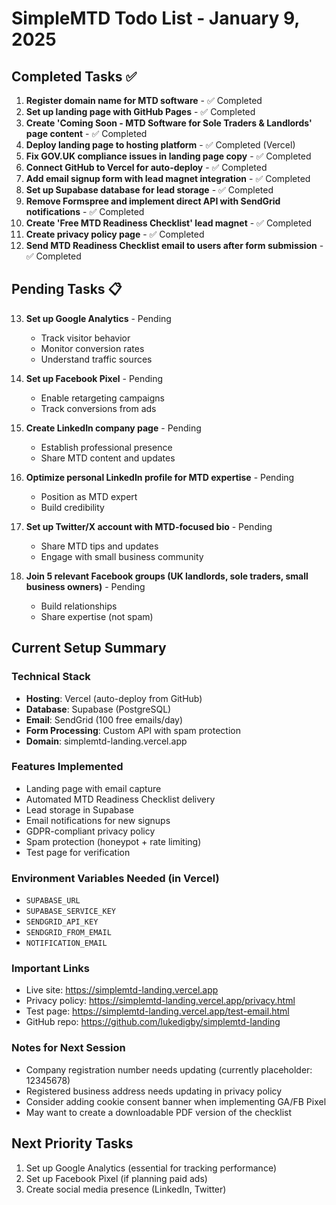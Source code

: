 # SimpleMTD Todo List - January 9, 2025

## Completed Tasks ✅

1. **Register domain name for MTD software** - ✅ Completed
2. **Set up landing page with GitHub Pages** - ✅ Completed
3. **Create 'Coming Soon - MTD Software for Sole Traders & Landlords' page content** - ✅ Completed
4. **Deploy landing page to hosting platform** - ✅ Completed (Vercel)
5. **Fix GOV.UK compliance issues in landing page copy** - ✅ Completed
6. **Connect GitHub to Vercel for auto-deploy** - ✅ Completed
7. **Add email signup form with lead magnet integration** - ✅ Completed
8. **Set up Supabase database for lead storage** - ✅ Completed
9. **Remove Formspree and implement direct API with SendGrid notifications** - ✅ Completed
10. **Create 'Free MTD Readiness Checklist' lead magnet** - ✅ Completed
11. **Create privacy policy page** - ✅ Completed
12. **Send MTD Readiness Checklist email to users after form submission** - ✅ Completed

## Pending Tasks 📋

13. **Set up Google Analytics** - Pending
    - Track visitor behavior
    - Monitor conversion rates
    - Understand traffic sources

14. **Set up Facebook Pixel** - Pending
    - Enable retargeting campaigns
    - Track conversions from ads

15. **Create LinkedIn company page** - Pending
    - Establish professional presence
    - Share MTD content and updates

16. **Optimize personal LinkedIn profile for MTD expertise** - Pending
    - Position as MTD expert
    - Build credibility

17. **Set up Twitter/X account with MTD-focused bio** - Pending
    - Share MTD tips and updates
    - Engage with small business community

18. **Join 5 relevant Facebook groups (UK landlords, sole traders, small business owners)** - Pending
    - Build relationships
    - Share expertise (not spam)

## Current Setup Summary

### Technical Stack
- **Hosting**: Vercel (auto-deploy from GitHub)
- **Database**: Supabase (PostgreSQL)
- **Email**: SendGrid (100 free emails/day)
- **Form Processing**: Custom API with spam protection
- **Domain**: simplemtd-landing.vercel.app

### Features Implemented
- Landing page with email capture
- Automated MTD Readiness Checklist delivery
- Lead storage in Supabase
- Email notifications for new signups
- GDPR-compliant privacy policy
- Spam protection (honeypot + rate limiting)
- Test page for verification

### Environment Variables Needed (in Vercel)
- `SUPABASE_URL`
- `SUPABASE_SERVICE_KEY`
- `SENDGRID_API_KEY`
- `SENDGRID_FROM_EMAIL`
- `NOTIFICATION_EMAIL`

### Important Links
- Live site: https://simplemtd-landing.vercel.app
- Privacy policy: https://simplemtd-landing.vercel.app/privacy.html
- Test page: https://simplemtd-landing.vercel.app/test-email.html
- GitHub repo: https://github.com/lukedigby/simplemtd-landing

### Notes for Next Session
- Company registration number needs updating (currently placeholder: 12345678)
- Registered business address needs updating in privacy policy
- Consider adding cookie consent banner when implementing GA/FB Pixel
- May want to create a downloadable PDF version of the checklist

## Next Priority Tasks
1. Set up Google Analytics (essential for tracking performance)
2. Set up Facebook Pixel (if planning paid ads)
3. Create social media presence (LinkedIn, Twitter)